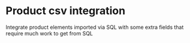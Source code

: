 Product csv integration
=======================

Integrate product elements imported via SQL with some extra fields that 
require much work to get from SQL
